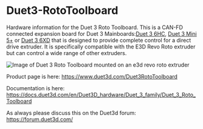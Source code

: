 # Duet3-RotoToolboard
Hardware information for the Duet 3 Roto Toolboard. This is a CAN-FD connected expansion board for Duet 3 Mainboards:[Duet 3 6HC](https://www.duet3d.com/Duet3Mainboard6HC), [Duet 3 Mini 5+](https://www.duet3d.com/duet3mini5plus) or [Duet 3 6XD](https://www.duet3d.com/duet3mainboard6xd) that is designed to provide complete control for a direct drive extruder. It is specifically compatible with the E3D Revo Roto extruder but can control a wide range of other extruders.

![Image of Duet 3 Roto Toolboard mounted on an e3d revo roto extruder](https://docs.duet3d.com/duet_boards/duet_3_can_expansion/duet_3_rrtb/rrtb_top_xs_wb.jpg)

Product page is here: https://www.duet3d.com/Duet3RotoToolboard

Documentation is here: https://docs.duet3d.com/en/Duet3D_hardware/Duet_3_family/Duet_3_Roto_Toolboard

As always please discuss this on the Duet3d forum: https://forum.duet3d.com/
